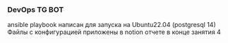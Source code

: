 ### DevOps TG BOT
ansible playbook написан для запуска на Ubuntu22.04 (postgresql 14)
Файлы с конфигурацией приложены в notion отчете в конце занятия 4
